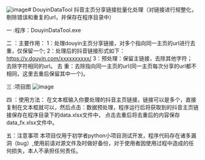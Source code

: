 ![image](https://github.com/user-attachments/assets/1ac946bf-39b4-45da-b9f8-e276b25c7575)# DouyinDataTool
抖音主页分享链接批量化处理（对链接进行规整化，剔除错误和重复的url，并保存在程序目录中）

一 :程序：DouyinDataTool.exe

二 ：主要作用：
            1：处理douyin主页分享链接，对多个指向同一主页的url进行去重，仅保留一个;
            2：处理后的抖音链接形式如下：
               https://v.douyin.com/xxxxxxxxxx/
            3：预处理：保留主链接，去除其他字符；
                      去除字符相同的url。
               去 重：去除指向同一主页的url(同一主页每次分享的url都不相同，这里去重后保留其中一个)。
            

三 :项目图
![image](https://github.com/user-attachments/assets/444d180d-703f-4685-a2ba-6c3fa8668f3e)

四 ：使用方法：
    在文本框输入你要处理的抖音主页链接，链接可以是多个，直接复制在文本框就可以，然后点击：数据预处理，程序运行后将获取到的抖音主页链接保存在程序目录下的data.xlsx文件中，
点击去重后将去重后的内容保存data_fx.xlsx文件中。

五：注意事项
    本项目仅用于初学者python小项目测试开发，程序代码存在诸多漏洞（bug）,使用前请对源文件及时做好备份，对于使用者因使用过程中造成的任何损失，本人不承担任何责任。



